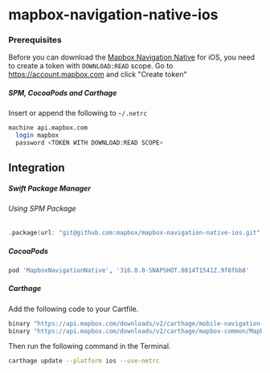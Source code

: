 # mapbox-navigation-native-ios

### Prerequisites

Before you can download the [Mapbox Navigation Native](https://github.com/mapbox/mapbox-navigation-native) for iOS, you need to create a token with `DOWNLOAD:READ` scope.
Go to https://account.mapbox.com and click "Create token"

##### SPM, CocoaPods and Carthage
Insert or append the following to `~/.netrc`

```bash
machine api.mapbox.com
  login mapbox
  password <TOKEN WITH DOWNLOAD:READ SCOPE>
```

## Integration

##### Swift Package Manager

###### Using SPM Package

```swift
.package(url: "git@github.com:mapbox/mapbox-navigation-native-ios.git", from: "316.0.0-SNAPSHOT.0814T1541Z.9f8fbb8"),
```

##### CocoaPods

```ruby
pod 'MapboxNavigationNative', '316.0.0-SNAPSHOT.0814T1541Z.9f8fbb8'
```

##### Carthage

Add the following code to your Cartfile.

```bash
binary "https://api.mapbox.com/downloads/v2/carthage/mobile-navigation-native/MapboxNavigationNative.json" == 316.0.0-SNAPSHOT.0814T1541Z.9f8fbb8
binary "https://api.mapbox.com/downloads/v2/carthage/mapbox-common/MapboxCommon-ios.json" == 24.6.0
```

Then run the following command in the Terminal.
```bash
carthage update --platform ios --use-netrc
```
